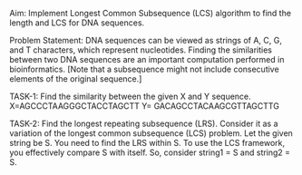 Aim: Implement Longest Common Subsequence (LCS) algorithm to find the length and LCS
for DNA sequences.

Problem Statement:
DNA sequences can be viewed as strings of A, C, G, and T characters, which represent
nucleotides. Finding the similarities between two DNA sequences are an important
computation performed in bioinformatics.
[Note that a subsequence might not include consecutive elements of the original sequence.]

TASK-1: Find the similarity between the given X and Y sequence.
X=AGCCCTAAGGGCTACCTAGCTT
Y= GACAGCCTACAAGCGTTAGCTTG

TASK-2: Find the longest repeating subsequence (LRS). Consider it as a variation of the
longest common subsequence (LCS) problem.
Let the given string be S. You need to find the LRS within S. To use the LCS framework, you
effectively compare S with itself. So, consider string1 = S and string2 = S.
